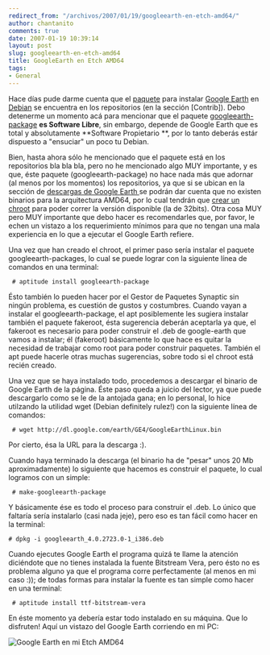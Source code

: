 ```yaml
---
redirect_from: "/archivos/2007/01/19/googleearth-en-etch-amd64/"
author: chantanito
comments: true
date: 2007-01-19 10:39:14
layout: post
slug: googleearth-en-etch-amd64
title: GoogleEarth en Etch AMD64
tags:
- General
---
```


Hace días pude darme cuenta que el [paquete](http://packages.debian.org/testing/misc/googleearth-package) para instalar [Google Earth](http://earth.google.es/) en [Debian](http://www.debian.org) se encuentra en los repositorios (en la sección [Contrib]). Debo detenerme un momento acá para mencionar que el paquete [googleearth-package](http://packages.debian.org/testing/misc/googleearth-package) **es Software Libre**, sin embargo, depende de Google Earth que es total y absolutamente **Software Propietario **, por lo tanto deberás estár dispuesto a "ensuciar" un poco tu Debian.

Bien, hasta ahora sólo he mencionado que el paquete está en los repositorios bla bla bla, pero no he mencionado algo MUY importante, y es que, éste paquete (googleearth-package) no hace nada más que adornar (al menos por los momentos) los repositorios, ya que si se ubican en la sección de [ descargas de Google Earth ](http://earth.google.es/download-earth.html)se podrán dar cuenta que no existen binarios para la arquitectura AMD64, por lo cual tendrán que [ crear un chroot](/archivos/2006/11/22/creando-un-chroot-en-etch-amd64/) para poder correr la versión disponible (la de 32bits). Otra cosa MUY pero MUY importante que debo hacer es recomendarles que, por favor, le echen un vistazo a los requerimiento mínimos para que no tengan una mala experiencia en lo que a ejecutar el Google Earth refiere.

Una vez que han creado el chroot, el primer paso sería instalar el paquete googleearth-packages, lo cual se puede lograr con la siguiente línea de comandos en una terminal:

     # aptitude install googleearth-package 

Ésto también lo pueden hacer por el Gestor de Paquetes Synaptic sin ningún problema, es cuestión de gustos y costumbres. Cuando vayan a instalar el googleearth-package, el apt posiblemente les sugiera instalar también el paquete fakeroot, ésta sugerencia deberán aceptarla ya que, el fakeroot es necesario para poder construir el .deb de google-earth que vamos a instalar; él (fakeroot) básicamente lo que hace es quitar la necesidad de trabajar como root para poder construir paquetes. También el apt puede hacerle otras muchas sugerencias, sobre todo si el chroot está recién creado.

Una vez que se haya instalado todo, procedemos a descargar el binario de Google Earth de la página. Éste paso queda a juicio del lector, ya que puede descargarlo como se le de la antojada gana; en lo personal, lo hice utilzando la utilidad wget (Debian definitely rulez!) con la siguiente línea de comandos:

     # wget http://dl.google.com/earth/GE4/GoogleEarthLinux.bin 

Por cierto, ésa la URL para la descarga :). 

Cuando haya terminado la descarga (el binario ha de "pesar" unos 20 Mb aproximadamente) lo siguiente que hacemos es construir el paquete, lo cual logramos con un simple:

     # make-googleearth-package 

Y básicamente ése es todo el proceso para construir el .deb. Lo único que faltaría sería instalarlo (casi nada jeje), pero eso es tan fácil como hacer en la terminal:

    # dpkg -i googleearth_4.0.2723.0-1_i386.deb 

Cuando ejecutes Google Earth el programa quizá te llame la atención diciéndote que no tienes instalada la fuente Bitstream Vera, pero ésto no es problema alguno ya que el programa corre perfectamente (al menos en mi caso :)); de todas formas para instalar la fuente es tan simple como hacer en una terminal:

     # aptitude install ttf-bitstream-vera 

En éste momento ya debería estar todo instalado en su máquina. Que lo disfruten! Aquí un vistazo del Google Earth corriendo en mi PC:

![Google Earth en mi Etch AMD64](http://farm1.static.flickr.com/140/362524891_e3d67a633f.jpg?v=0)
